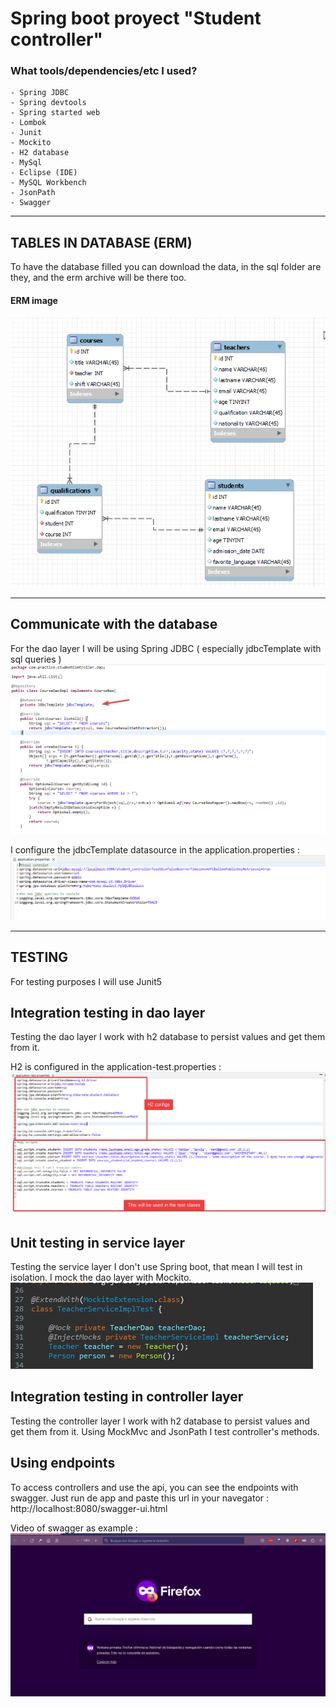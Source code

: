 #  Spring boot proyect "Student controller"

### What tools/dependencies/etc I used?
    - Spring JDBC
    - Spring devtools
    - Spring started web
    - Lombok
    - Junit
    - Mockito
    - H2 database
    - MySql
    - Eclipse (IDE)
    - MySQL Workbench 
    - JsonPath
    - Swagger

-----------

## TABLES IN DATABASE (ERM)
To have the database filled you can download the data,  in the sql folder are they, and the erm archive will be there too.
#### ERM image
![erm](/readmeFiles/ermImage.png)

-----------

## Communicate with the database
For the dao layer I will be using Spring JDBC ( especially jdbcTemplate with sql queries )
![image with dao example](/readmeFiles/daoExample.png)

I configure the jdbcTemplate datasource in the application.properties :
![application.properties](/readmeFiles/application.properties)

-----------
## TESTING
For testing purposes I will use Junit5 

## Integration testing in dao layer
Testing the dao layer I work with h2 database to persist values and get them from it.

H2 is configured in the application-test.properties :
![application-test.properties](/readmeFiles/application-test.properties)

## Unit testing in service layer
Testing the service layer I don't use Spring boot, that mean I will test in isolation. 
I mock the dao layer with Mockito.
![testServielayer](/readmeFiles/testServiceLayer.png)

## Integration testing in controller layer
Testing the controller layer I work with h2 database to persist values and get them from it.
Using MockMvc and JsonPath I test controller's methods.

## Using endpoints
To access controllers and use the api, you can see the endpoints with swagger. Just run de app and paste this url in your navegator : http://localhost:8080/swagger-ui.html

Video of swagger as example :
![testServielayer](/readmeFiles/swaggerUseExample.gif)